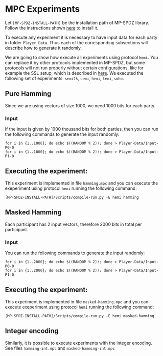 # MPC Experiments

Let `[MP-SPDZ-INSTALL-PATH]` be the installation path of MP-SPDZ library. Follow the instructions shown [here](https://mp-spdz.readthedocs.io/en/latest/readme.html#tl-dr-binary-distribution-on-linux-or-source-distribution-on-macos) to install it. 

To execute any experiment it is necessary to have input data for each party in folder `Player_Data`. Thus each of the corresponding subsections will describe how to generate it randomly. 

We are going to show how execute all experiments using protocol `hemi`. You can replace it by other protocols implemented in MP-SPDZ, but some protocols will not run properly without certain configurations, like for example the SSL setup, which is described in [here](https://mp-spdz.readthedocs.io/en/latest/readme.html#running-computation). We executed the following set of experiments: `semi2k`, `semi`, `hemi`, `temi`, `soho`. 

## Pure Hamming

Since we are using vectors of size 1000, we need 1000 bits for each party. 

### Input

If the input is given by 1000 thousand bits for both parties, then you can run the following commands to generate the input randomly: 

```
for i in {1..1000}; do echo $((RANDOM % 2)); done > Player-Data/Input-P0-0
for i in {1..1000}; do echo $((RANDOM % 2)); done > Player-Data/Input-P1-0

```

## Executing the experiment:

This experiment is implemented in file `hamming.mpc` and you can execute the exeperiment using protocol `hemi` running the following command: 

```
[MP-SPDZ-INSTALL-PATH]/Scripts/compile-run.py -E hemi hamming
```


## Masked Hamming

Each participant has 2 input vectors, therefore 2000 bits in total per participant. 

### Input

You can run the following commands to generate the input randomly: 

```
for i in {1..2000}; do echo $((RANDOM % 2)); done > Player-Data/Input-P0-0
for i in {1..2000}; do echo $((RANDOM % 2)); done > Player-Data/Input-P1-0

```

## Executing the experiment:

This experiment is implemented in file `masked-hamming.mpc` and you can execute exeperiment using protocol `hemi` running the following command: 

```
[MP-SPDZ-INSTALL-PATH]/Scripts/compile-run.py -E hemi masked-hamming
```

## Integer encoding

Similarly, it is possible to execute experiments with the integer encoding. See files `hamming-int.mpc` and `masked-hamming-int.mpc`
